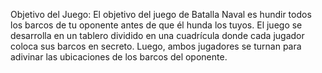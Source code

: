 Objetivo del Juego: El objetivo del juego de Batalla Naval es hundir todos los barcos de tu oponente antes de que él hunda los tuyos. El juego se desarrolla en un tablero dividido en una cuadrícula donde cada jugador coloca sus barcos en secreto. Luego, ambos jugadores se turnan para adivinar las ubicaciones de los barcos del oponente.

